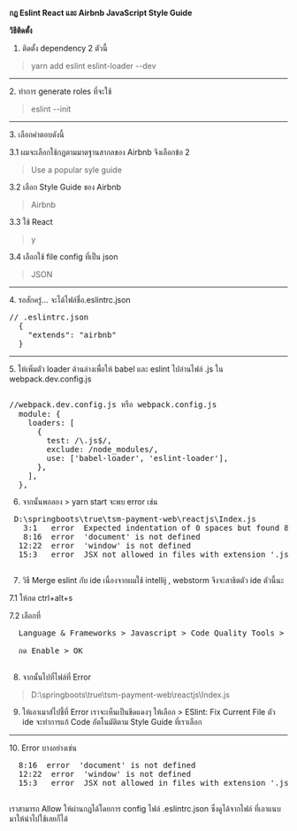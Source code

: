 <b> กฏ Eslint React และ Airbnb JavaScript Style Guide </b>

<b> วิธีติดตั้ง </b>

1. ติดตั้ง dependency 2 ตัวนี้
> yarn add eslint eslint-loader --dev
<hr>
2. ทำการ generate roles ที่จะใช้

> eslint --init 
<hr>
3. เลือกคำตอบดังนี้
  
  3.1 ผมจะเลือกใช้กฏตามมาตฐานสากลของ Airbnb จึงเลือกข้อ 2
  > Use a popular syle guide
  
  3.2 เลือก Style Guide ของ Airbnb
  > Airbnb
  
  3.3 ใช้ React 
  > y
  
  3.4 เลือกใช้ file config ที่เป็น json
  > JSON
<hr>
4. รอสักครู่...  จะได้ไฟล์ชื่อ.eslintrc.json
<pre>
// .eslintrc.json
  {
    "extends": "airbnb"
  }
</pre>
<hr>
5. ให้เพิ่มตัว loader ด้านล่างเพื่อให้ babel และ eslint ไปอ่านไฟล์ .js ใน webpack.dev.config.js

<pre> 
//webpack.dev.config.js หรือ webpack.config.js
  module: {
    loaders: [
      {
        test: /\.js$/,
        exclude: /node_modules/,
        use: ['babel-loader', 'eslint-loader'],
      },
    ],
  },
</pre>

6. จากนั้นพอลอง > yarn start จะพบ error เช่น
<pre>
 D:\springboots\true\tsm-payment-web\reactjs\Index.js
   3:1   error  Expected indentation of 0 spaces but found 8   indent
   8:16  error  'document' is not defined                      no-undef
  12:22  error  'window' is not defined                        no-undef
  15:3   error  JSX not allowed in files with extension '.js'  react/jsx-filename-extension

</pre>

7. วิธี Merge eslint กับ ide เนื่องจากผมใช้ intellij , webstorm จึงจะสาธิตตัว ide ตัวนี้นะ

 7.1 ให้กด ctrl+alt+s
 
 7.2 เลือกที่ 
 <pre>
  Language & Frameworks > Javascript > Code Quality Tools > ESLint 
  
  กด Enable > OK
 </pre>
 
8. จากนั้นไปที่ไฟล์ที่ Error  
  > D:\springboots\true\tsm-payment-web\reactjs\Index.js
  
9. ให้เอาเมาส์ไปชี้ที่ Error เราจะเห็นเป็นขีดแดงๆ ให้เลือก > ESlint: Fix Current File  ตัว ide จะทำการแก้ Code อัตโนมัติตาม Style Guide ที่เราเลือก
<hr/>
10. Error บางอย่างเช่น 

<pre>
  8:16  error  'document' is not defined                      no-undef
  12:22  error  'window' is not defined                        no-undef
  15:3   error  JSX not allowed in files with extension '.js'  react/jsx-filename-extension
 </pre>
 
 เราสามารถ Allow ให้ผ่านกฏได้โดยการ config ไฟล์ .eslintrc.json ซึ่งดูได้จากไฟล์ ที่เอาแนบมาให้นำไปใช้เลยก็ได้
 
